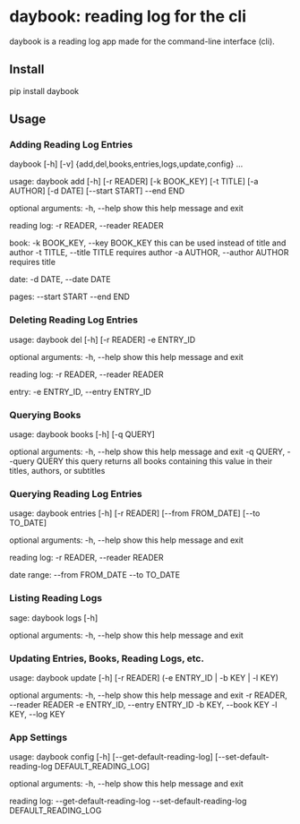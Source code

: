 # daybook: reading log for the cli


daybook is a reading log app made for the command-line interface (cli).

## Install

pip install daybook

## Usage

### Adding Reading Log Entries

daybook [-h] [-v] {add,del,books,entries,logs,update,config} ...


usage: daybook add [-h] [-r READER] [-k BOOK_KEY] [-t TITLE] [-a AUTHOR] [-d DATE] [--start START] --end END

optional arguments:
  -h, --help            show this help message and exit

reading log:
  -r READER, --reader READER

book:
  -k BOOK_KEY, --key BOOK_KEY
                        this can be used instead of title and author
  -t TITLE, --title TITLE
                        requires author
  -a AUTHOR, --author AUTHOR
                        requires title

date:
  -d DATE, --date DATE

pages:
  --start START
  --end END


### Deleting Reading Log Entries

usage: daybook del [-h] [-r READER] -e ENTRY_ID

optional arguments:
  -h, --help            show this help message and exit

reading log:
  -r READER, --reader READER

entry:
  -e ENTRY_ID, --entry ENTRY_ID


### Querying Books

usage: daybook books [-h] [-q QUERY]

optional arguments:
  -h, --help            show this help message and exit
  -q QUERY, --query QUERY
                        this query returns all books containing this value in their titles, authors, or subtitles


### Querying Reading Log Entries

usage: daybook entries [-h] [-r READER] [--from FROM_DATE] [--to TO_DATE]

optional arguments:
  -h, --help            show this help message and exit

reading log:
  -r READER, --reader READER

date range:
  --from FROM_DATE
  --to TO_DATE


### Listing Reading Logs

sage: daybook logs [-h]

optional arguments:
  -h, --help  show this help message and exit


### Updating Entries, Books, Reading Logs, etc.

usage: daybook update [-h] [-r READER] (-e ENTRY_ID | -b KEY | -l KEY)

optional arguments:
  -h, --help            show this help message and exit
  -r READER, --reader READER
  -e ENTRY_ID, --entry ENTRY_ID
  -b KEY, --book KEY
  -l KEY, --log KEY


### App Settings

usage: daybook config [-h] [--get-default-reading-log] [--set-default-reading-log DEFAULT_READING_LOG]

optional arguments:
  -h, --help            show this help message and exit

reading log:
  --get-default-reading-log
  --set-default-reading-log DEFAULT_READING_LOG
